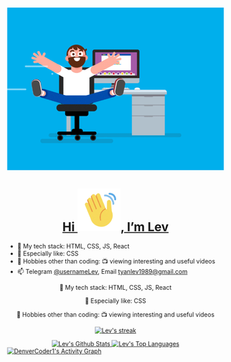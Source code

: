 <p align="center">
  <a href='#'>
    <img src='./assets/coding.gif' width="600">
  </a>
</p>

<a href='#'>
  <h1 align='center'>Hi <img src='./assets/hi.gif' width='100'>, I’m Lev</h1>
</a>

- 🌱 My tech stack: HTML, CSS, JS, React
- 🔬 Especially like: CSS
- 👀 Hobbies other than coding: 📺 viewing interesting and useful videos
- 📫 Telegram [@usernameLev](https://t.me/usernameLev), Email tyanlev1989@gmail.com

<p align="center"> 🌱 My tech stack: HTML, CSS, JS, React</p>
<p align="center"> 🔬 Especially like: CSS</p>
<p align="center"> 👀 Hobbies other than coding: 📺 viewing interesting and useful videos</p>

<p align="center">
  <a href="#">
    <img src="https://github-readme-streak-stats.herokuapp.com/?user=usernameLev&theme=black-ice&hide_border=true&stroke=0000&background=060A0CD0" alt="Lev's streak"  title="🔥 Get streak stats for your profile at git.io/streak-stats" />
  </a>
</p>

<div align="center">
  <a href="https://github.com/usernameLev?tab=repositories" target="_blank">
    <img src="https://github-readme-stats.vercel.app/api?username=usernameLev&show_icons=true&count_private=true&theme=react&hide_border=true&bg_color=0D1117" alt="Lev's Github Stats" />
  </a>
  
  <a href="#">
    <img src="https://github-readme-stats.vercel.app/api/top-langs/?username=usernameLev&langs_count=8&count_private=true&layout=compact&theme=react&hide_border=true&bg_color=0D1117" alt="Lev's Top Languages" />
  </a>
</div>

<a href="#">
  <img src="https://denvercoder1-activity-graph.herokuapp.com/graph/?username=usernameLev&bg_color=0D1117&color=5BCDEC&line=5BCDEC&point=000&hide_border=true&hide_title=true" alt="DenverCoder1's Activity Graph" />
</a>
